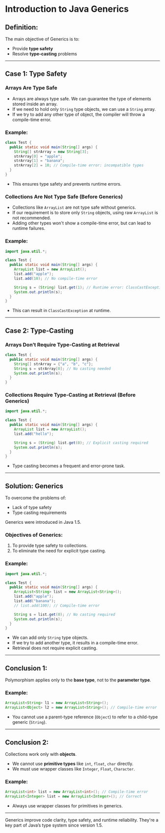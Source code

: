 # Introduction to Java Generics

## Definition:

The main objective of Generics is to:

* Provide **type safety**
* Resolve **type-casting** problems

---

## Case 1: Type Safety

### Arrays Are Type Safe

* Arrays are always type safe. We can guarantee the type of elements stored inside an array.
* If we need to hold only `String` type objects, we can use a `String` array.
* If we try to add any other type of object, the compiler will throw a compile-time error.

### Example:

```java
class Test {
  public static void main(String[] args) {
    String[] strArray = new String[3];
    strArray[0] = "apple";
    strArray[1] = "banana";
    strArray[2] = 10; // Compile-time error: incompatible types
  }
}
```

* This ensures type safety and prevents runtime errors.

### Collections Are Not Type Safe (Before Generics)

* Collections like `ArrayList` are not type safe without generics.
* If our requirement is to store only `String` objects, using raw `ArrayList` is not recommended.
* Adding other types won't show a compile-time error, but can lead to runtime failures.

### Example:

```java
import java.util.*;

class Test {
  public static void main(String[] args) {
    ArrayList list = new ArrayList();
    list.add("apple");
    list.add(10); // No compile-time error

    String s = (String) list.get(1); // Runtime error: ClassCastException
    System.out.println(s);
  }
}
```

* This can result in `ClassCastException` at runtime.

---

## Case 2: Type-Casting

### Arrays Don’t Require Type-Casting at Retrieval

```java
class Test {
  public static void main(String[] args) {
    String[] strArray = {"a", "b", "c"};
    String s = strArray[0]; // No casting needed
    System.out.println(s);
  }
}
```

### Collections Require Type-Casting at Retrieval (Before Generics)

```java
import java.util.*;

class Test {
  public static void main(String[] args) {
    ArrayList list = new ArrayList();
    list.add("hello");

    String s = (String) list.get(0); // Explicit casting required
    System.out.println(s);
  }
}
```

* Type casting becomes a frequent and error-prone task.

---

## Solution: Generics

To overcome the problems of:

* Lack of type safety
* Type casting requirements

Generics were introduced in Java 1.5.

### Objectives of Generics:

1. To provide type safety to collections.
2. To eliminate the need for explicit type casting.

### Example:

```java
import java.util.*;

class Test {
  public static void main(String[] args) {
    ArrayList<String> list = new ArrayList<String>();
    list.add("apple");
    list.add("banana");
    // list.add(100); // Compile-time error

    String s = list.get(0); // No casting required
    System.out.println(s);
  }
}
```

* We can add only `String` type objects.
* If we try to add another type, it results in a compile-time error.
* Retrieval does not require explicit casting.

---

## Conclusion 1:

Polymorphism applies only to the **base type**, not to the **parameter type**.

### Example:

```java
ArrayList<String> l1 = new ArrayList<String>();
ArrayList<Object> l2 = new ArrayList<String>(); // Compile-time error
```

* You cannot use a parent-type reference (`Object`) to refer to a child-type generic (`String`).

---

## Conclusion 2:

Collections work only with **objects**.

* We cannot use **primitive types** like `int`, `float`, `char` directly.
* We must use wrapper classes like `Integer`, `Float`, `Character`.

### Example:

```java
ArrayList<int> list = new ArrayList<int>(); // Compile-time error
ArrayList<Integer> list = new ArrayList<Integer>(); // Correct
```

* Always use wrapper classes for primitives in generics.

---

Generics improve code clarity, type safety, and runtime reliability. They're a key part of Java’s type system since version 1.5.
